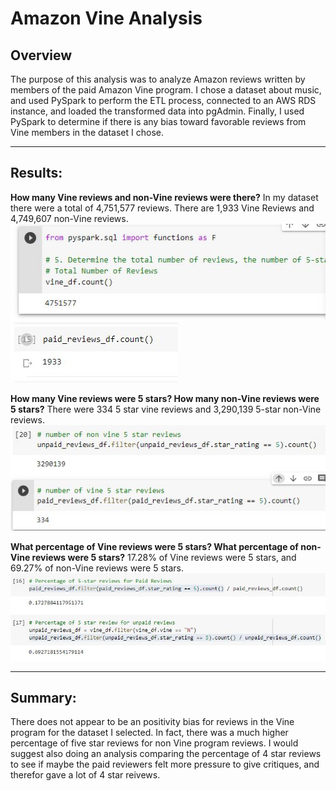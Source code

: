 # Amazon Vine Analysis

## Overview 
The purpose of this analysis was to analyze Amazon reviews written by members of the paid Amazon Vine program. I chose a dataset about music, and used PySpark to perform the ETL process, connected to an AWS RDS instance, and loaded the transformed data into pgAdmin. Finally, I used PySpark to determine if there is any bias toward favorable reviews from Vine members in the dataset I chose.

---

## Results: 

**How many Vine reviews and non-Vine reviews were there?**
In my dataset there were a total of 4,751,577 reviews. There are 1,933 Vine Reviews and 4,749,607 non-Vine reviews. 
![](total_votes.JPG)
![](vine_reviews_count.JPG)

**How many Vine reviews were 5 stars? How many non-Vine reviews were 5 stars?**
There were 334 5 star vine reviews and 3,290,139 5-star non-Vine reviews.
![](count_paid_nonpaid.JPG)


**What percentage of Vine reviews were 5 stars? What percentage of non-Vine reviews were 5 stars?**
17.28% of Vine reviews were 5 stars, and 69.27% of non-Vine reviews were 5 stars.
![](percentage_paid_unpaid_5.JPG)

---
## Summary: 

There does not appear to be an positivity bias for reviews in the Vine program for the dataset I selected. In fact, there was a much higher percentage of five star reviews for non Vine program reviews. I would suggest also doing an analysis comparing the percentage of 4 star reviews to see if maybe the paid reviewers felt more pressure to give critiques, and therefor gave a lot of 4 star reivews. 

